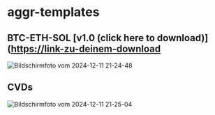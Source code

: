 # aggr-templates
## BTC-ETH-SOL [v1.0 (click here to download)]([https://link-zu-deinem-download](https://github.com/reicherApfel/aggr-templates/blob/main/btcethsol_btcethsol.json)
![Bildschirmfoto vom 2024-12-11 21-24-48](https://github.com/user-attachments/assets/b8429824-b980-402f-8fbb-247ba79c3aeb)
## CVDs
![Bildschirmfoto vom 2024-12-11 21-25-04](https://github.com/user-attachments/assets/21475a1e-82e9-41b8-aa31-1310ad4638db)
